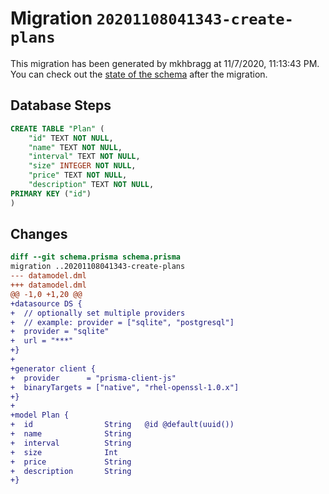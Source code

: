 # Migration `20201108041343-create-plans`

This migration has been generated by mkhbragg at 11/7/2020, 11:13:43 PM.
You can check out the [state of the schema](./schema.prisma) after the migration.

## Database Steps

```sql
CREATE TABLE "Plan" (
    "id" TEXT NOT NULL,
    "name" TEXT NOT NULL,
    "interval" TEXT NOT NULL,
    "size" INTEGER NOT NULL,
    "price" TEXT NOT NULL,
    "description" TEXT NOT NULL,
PRIMARY KEY ("id")
)
```

## Changes

```diff
diff --git schema.prisma schema.prisma
migration ..20201108041343-create-plans
--- datamodel.dml
+++ datamodel.dml
@@ -1,0 +1,20 @@
+datasource DS {
+  // optionally set multiple providers
+  // example: provider = ["sqlite", "postgresql"]
+  provider = "sqlite"
+  url = "***"
+}
+
+generator client {
+  provider      = "prisma-client-js"
+  binaryTargets = ["native", "rhel-openssl-1.0.x"]
+}
+
+model Plan {
+  id                String   @id @default(uuid())
+  name              String
+  interval          String
+  size              Int
+  price             String
+  description       String
+}
```


